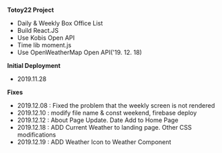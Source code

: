 **Totoy22 Project**
- Daily & Weekly Box Office List
- Build React.JS
- Use Kobis Open API
- Time lib moment.js
- Use OpenWeatherMap Open API('19. 12. 18)

**Initial Deployment**
- 2019.11.28


**Fixes**
- 2019.12.08 : Fixed the problem that the weekly screen is not rendered
- 2019.12.10 : modify file name & const weekend, firebase deploy
- 2019.12.12 : About Page Update.
               Date Add to Home Page
- 2019.12.18 : ADD Current Weather to landing page.
               Other CSS modifications
- 2019.12.19 : ADD Weather Icon to Weather Component
